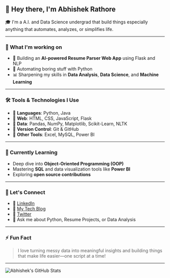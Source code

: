 ## 👋 Hey there, I'm Abhishek Rathore

🎓 I'm a A.I. and Data Science undergrad that build things especially anything that automates, analyzes, or simplifies life.

---

### 🚀 What I'm working on

- 🧠 Building an **AI-powered Resume Parser Web App** using Flask and NLP
- 🧹 Automating boring stuff with Python
- 📊 Sharpening my skills in **Data Analysis**, **Data Science**, and **Machine Learning**

---

### 🛠️ Tools & Technologies I Use

- 🔹 **Languages**: Python, Java
- 🔹 **Web**: HTML, CSS, JavaScript, Flask
- 🔹 **Data**: Pandas, NumPy, Matplotlib, Scikit-Learn, NLTK
- 🔹 **Version Control**: Git & GitHub
- 🔹 **Other Tools**: Excel, MySQL, Power BI

---

### 🌱 Currently Learning

- Deep dive into **Object-Oriented Programming (OOP)**
- Mastering **SQL** and data visualization tools like **Power BI**
- Exploring **open source contributions**

---

### 🤝 Let's Connect

- 💼 [LinkedIn](www.linkedin.com/in/abhishek-rathore-7734771a2)
- 📝 [My Tech Blog](https://ourtechtale.hashnode.dev/)
- 🤳 [Twitter](https://x.com/Abhishe81187690) 
- 💬 Ask me about Python, Resume Projects, or Data Analysis

---

### ⚡ Fun Fact

> I love turning messy data into meaningful insights and building things that make life easier—one script at a time!

---

![Abhishek's GitHub Stats](https://github-readme-stats.vercel.app/api?username=Abhishekak02&show_icons=true&theme=radical)

